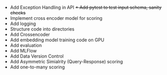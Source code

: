 * Add Exception Handling in API
~~* Add pytest to test input schema, sanity checks~~
* Implement cross encoder model for scoring
* Add logging
* Structure code into directories
* Add Crossencoder
* Add embedding model training code on GPU
* Add evaluation
* Add MLFlow
* Add Data Version Control
* Add Asymmetric Simialrity (Query-Response) scoring
* Add one-to-many scoring
